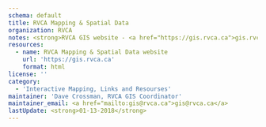 ```yaml
---
schema: default
title: RVCA Mapping & Spatial Data
organization: RVCA
notes: <strong>RVCA GIS website - <a href="https://gis.rvca.ca">gis.rvca.ca</a></strong><br><br>-View RVCA's extensive mapping and data on desktop, tablet, or mobile using one of our HTML5 interactive maps.<br>-The RVCA's web mapping services are available to consume in GIS (ie ArcGIS Desktop or ArcGIS Online) or your own interactive web maps.
resources:
  - name: RVCA Mapping & Spatial Data website
    url: 'https://gis.rvca.ca'
    format: html
license: ''
category:
  - 'Interactive Mapping, Links and Resourses'
maintainer: 'Dave Crossman, RVCA GIS Coordinator'
maintainer_email: <a href="mailto:gis@rvca.ca">gis@rvca.ca</a>
lastUpdate: <strong>01-13-2018</strong>
---
```

